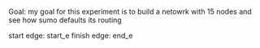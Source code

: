 Goal: my goal for this experiment is to build a netowrk with 15 nodes and see how sumo defaults its routing

start edge: start_e
finish edge: end_e